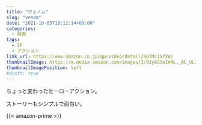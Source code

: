 ```yaml
---
title: "ヴェノム"
slug: "venom"
date: "2021-10-03T13:12:14+09:00"
categories:
  - 映画
tags:
  - SF
  - アクション
link_url: https://www.amazon.co.jp/gp/video/detail/B07MC15YXW/
thumbnailImage: https://m.media-amazon.com/images/I/91y0G3aIW4L._AC_UL320_.jpg
thumbnailImagePosition: left
#draft: true
---
```

ちょっと変わったヒーローアクション。
<!--more-->
ストーリーもシンプルで面白い。

{{< amazon-prime >}}
